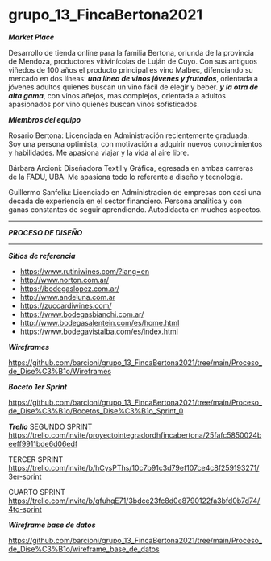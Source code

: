 # grupo_13_FincaBertona2021

***Market Place***

Desarrollo de tienda online para la familia Bertona, oriunda de la provincia de Mendoza, productores vitivinícolas de Luján de Cuyo.
Con sus antiguos viñedos de 100 años el producto principal es vino Malbec, difenciando su mercado en dos líneas:
***una linea de vinos jóvenes y frutados***, orientada a jóvenes adultos quienes buscan un vino fácil de elegir y beber.
***y la otra de alta gama***, con vinos añejos, mas complejos, orientada a adultos apasionados por vino quienes buscan vinos sofisticados.

***Miembros del equipo***

Rosario Bertona: Licenciada en Administración recientemente graduada. Soy una persona optimista, con motivación a adquirir nuevos conocimientos y habilidades. Me apasiona viajar y la vida al aire libre. 

Bárbara Arcioni: Diseñadora Textil y Gráfica, egresada en ambas carreras de la FADU, UBA. Me apasiona todo lo referente a diseño y tecnología.

Guillermo Sanfeliu: Licenciado en Administracion de empresas con casi una decada de experiencia en el sector financiero. Persona analitica y con ganas constantes de seguir aprendiendo. Autodidacta en muchos aspectos.

_______________________________________________________________________________________________________________________________________________

***PROCESO DE DISEÑO***
_______________________________________________________________________________________________________________________________________________

***Sitios de referencia***
* https://www.rutiniwines.com/?lang=en
* http://www.norton.com.ar/
* https://bodegaslopez.com.ar/
* http://www.andeluna.com.ar
* https://zuccardiwines.com/
* https://www.bodegasbianchi.com.ar/
* http://www.bodegasalentein.com/es/home.html
* https://www.bodegavistalba.com/es/index.html

***Wireframes***

https://github.com/barcioni/grupo_13_FincaBertona2021/tree/main/Proceso_de_Dise%C3%B1o/Wireframes

***Boceto 1er Sprint***

https://github.com/barcioni/grupo_13_FincaBertona2021/tree/main/Proceso_de_Dise%C3%B1o/Bocetos_Dise%C3%B1o_Sprint_0

***Trello***
SEGUNDO SPRINT
https://trello.com/invite/proyectointegradordhfincabertona/25fafc5850024beeff9911bde6d06edf

TERCER SPRINT
https://trello.com/invite/b/hCysPThs/10c7b91c3d79ef107ce4c8f259193271/3er-sprint

CUARTO SPRINT
https://trello.com/invite/b/qfuhqE71/3bdce23fc8d0e8790122fa3bfd0b7d74/4to-sprint


***Wireframe base de datos***

https://github.com/barcioni/grupo_13_FincaBertona2021/tree/main/Proceso_de_Dise%C3%B1o/wireframe_base_de_datos